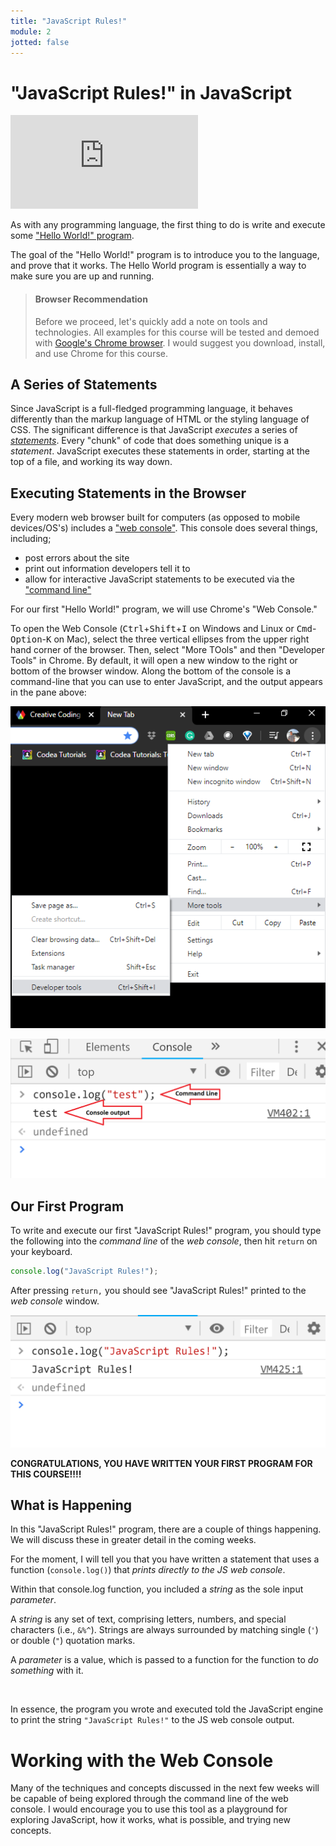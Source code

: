 ```yaml
---
title: "JavaScript Rules!"
module: 2
jotted: false
---
```


# "JavaScript Rules!" in JavaScript

<div class="embed-responsive embed-responsive-16by9"><iframe class="embed-responsive-item" src="https://umontana.zoom.us/rec/play/7MckJOisqW03S9WU4wSDUaV8W9W4fK2s0XAe-vJbzUixVyQFMQDzb7YWYbbiVFAgJ3qNWE_MhBMdJaMl?continueMode=true
" frameborder="0" allowfullscreen></iframe></div>

As with any programming language, the first thing to do is write and execute some ["Hello World!" program](https://en.wikipedia.org/wiki/%22Hello,_World!%22_program).

The goal of the "Hello World!" program is to introduce you to the language, and prove that it works. The Hello World program is essentially a way to make sure you are up and running.

> #### Browser Recommendation
>
> Before we proceed, let's quickly add a note on tools and technologies. All examples for this course will be tested and demoed with [Google's Chrome browser](https://www.google.com/chrome/). I would suggest you download, install, and use Chrome for this course.

## A Series of Statements

Since JavaScript is a full-fledged programming language, it behaves differently than the markup language of HTML or the styling language of CSS. The significant difference is that JavaScript _executes_ a series of [_statements_](https://www.w3schools.com/js/js_statements.asp). Every "chunk" of code that does something unique is a _statement_. JavaScript executes these statements in order, starting at the top of a file, and working its way down.

## Executing Statements in the Browser

Every modern web browser built for computers (as opposed to mobile devices/OS's) includes a ["web console"](https://www.chromium.org/chromium-os/poking-around-your-chrome-os-device). This console does several things, including;

- post errors about the site
- print out information developers tell it to
- allow for interactive JavaScript statements to be executed via the ["command line"](https://developers.google.com/web/tools/chrome-devtools/console/)

<!--
<div class="embed-responsive embed-responsive-16by9"><iframe class="embed-responsive-item" src="https://www.youtube.com/embed/C6Cyrpkb25k" frameborder="0" allowfullscreen></iframe></div>
-->

For our first "Hello World!" program, we will use Chrome's "Web Console."

To open the Web Console (<kbd>Ctrl</kbd>+<kbd>Shift</kbd>+<kbd>I</kbd> on Windows and Linux or <kbd>Cmd</kbd>-<kbd>Option</kbd>-<kbd>K</kbd> on Mac), select the three vertical ellipses from the upper right hand corner of the browser. Then, select "More TOols" and then "Developer Tools" in Chrome. By default, it will open a new window to the right or bottom of the browser window. Along the bottom of the console is a command-line that you can use to enter JavaScript, and the output appears in the pane above:

![Showing the location of 'web console' in the menus](../imgs/web-console-menu.png "Showing the location of 'web console' in the menus")

![Example of the Firefox web console and command line](../imgs/chrome-webconsole.png "Example of the Firefox web console and command line")

## Our First Program

To write and execute our first "JavaScript Rules!" program, you should type the following into the _command line_ of the _web console_, then hit `return` on your keyboard.

```js
console.log("JavaScript Rules!");
```

After pressing `return,` you should see "JavaScript Rules!" printed to the _web console_ window.

![The 'JavaScript Rules!' program in Chrome.](../imgs/javascript-rules.png "The 'JavaScript Rules!' program in Firefox.")

**CONGRATULATIONS, YOU HAVE WRITTEN YOUR FIRST PROGRAM FOR THIS COURSE!!!!**

## What is Happening

In this "JavaScript Rules!" program, there are a couple of things happening. We will discuss these in greater detail in the coming weeks.

For the moment, I will tell you that you have written a statement that uses a function (`console.log()`) that _prints directly to the JS web console_.

Within that console.log function, you included a _string_ as the sole input _parameter_.

A _string_ is any set of text, comprising letters, numbers, and special characters (i.e., `&%^`). Strings are always surrounded by matching single (`'`) or double (`"`) quotation marks.

A _parameter_ is a value, which is passed to a function for the function to _do something_ with it.


<br />

In essence, the program you wrote and executed told the JavaScript engine to print the string `"JavaScript Rules!"` to the JS web console output.

# Working with the Web Console

Many of the techniques and concepts discussed in the next few weeks will be capable of being explored through the command line of the web console. I would encourage you to use this tool as a playground for exploring JavaScript, how it works, what is possible, and trying new concepts.
